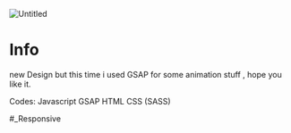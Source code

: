 ![Untitled](https://user-images.githubusercontent.com/86018280/133908216-f9662a89-7fb3-4c8c-8991-41166db8a213.png)
# Info #
new Design but this time i used GSAP for some animation stuff , hope you like it.

Codes:
Javascript
GSAP
HTML
CSS (SASS)

#_Responsive
